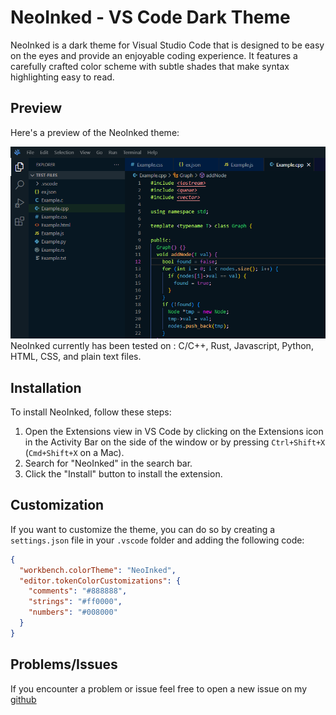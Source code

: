 # NeoInked - VS Code Dark Theme

NeoInked is a dark theme for Visual Studio Code that is designed to be easy on the eyes and provide an enjoyable coding experience. 
It features a carefully crafted color scheme with subtle shades that make syntax highlighting easy to read.

## Preview

Here's a preview of the NeoInked theme:

![NeoInked Theme Preview](images/file_cpp_preview.png)
NeoInked currently has been tested on : C/C++, Rust, Javascript, Python, HTML, CSS, and plain text files.

## Installation

To install NeoInked, follow these steps:

1. Open the Extensions view in VS Code by clicking on the Extensions icon in the Activity Bar on the side of the window or by pressing `Ctrl+Shift+X` (`Cmd+Shift+X` on a Mac).
2. Search for "NeoInked" in the search bar.
3. Click the "Install" button to install the extension.

<!-- Alternatively, you can download the extension from the [Visual Studio Code Marketplace](https://marketplace.visualstudio.com/items?itemName=your-username.NeoInked) and install it manually. -->



## Customization

If you want to customize the theme, you can do so by creating a `settings.json` file in your `.vscode` folder and adding the following code:

```json
{
  "workbench.colorTheme": "NeoInked",
  "editor.tokenColorCustomizations": {
    "comments": "#888888",
    "strings": "#ff0000",
    "numbers": "#008000"
  }
}
```

## Problems/Issues
If you encounter a problem or issue feel free to open a new issue on my [github](https://github.com/Lamperr/NeoInked/issues) 